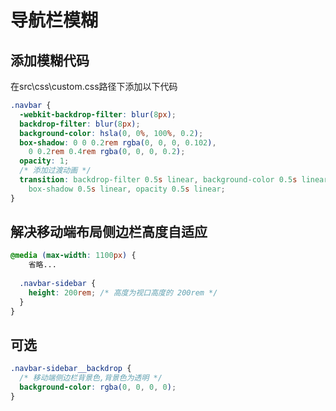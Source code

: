 # 导航栏模糊

## 添加模糊代码

在src\css\custom.css路径下添加以下代码

```css
.navbar {
  -webkit-backdrop-filter: blur(8px);
  backdrop-filter: blur(8px);
  background-color: hsla(0, 0%, 100%, 0.2);
  box-shadow: 0 0 0.2rem rgba(0, 0, 0, 0.102),
    0 0.2rem 0.4rem rgba(0, 0, 0, 0.2);
  opacity: 1;
  /* 添加过渡动画 */
  transition: backdrop-filter 0.5s linear, background-color 0.5s linear,
    box-shadow 0.5s linear, opacity 0.5s linear;
}
```



## 解决移动端布局侧边栏高度自适应

```css
@media (max-width: 1100px) {
	省略...
	
  .navbar-sidebar {
    height: 200rem; /* 高度为视口高度的 200rem */
  }
}
```



## 可选

```css
.navbar-sidebar__backdrop {
  /* 移动端侧边栏背景色,背景色为透明 */
  background-color: rgba(0, 0, 0, 0);
}
```

